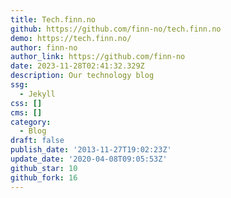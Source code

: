 ```yaml
---
title: Tech.finn.no
github: https://github.com/finn-no/tech.finn.no
demo: https://tech.finn.no/
author: finn-no
author_link: https://github.com/finn-no
date: 2023-11-28T02:41:32.329Z
description: Our technology blog
ssg:
  - Jekyll
css: []
cms: []
category:
  - Blog
draft: false
publish_date: '2013-11-27T19:02:23Z'
update_date: '2020-04-08T09:05:53Z'
github_star: 10
github_fork: 16
---
```


